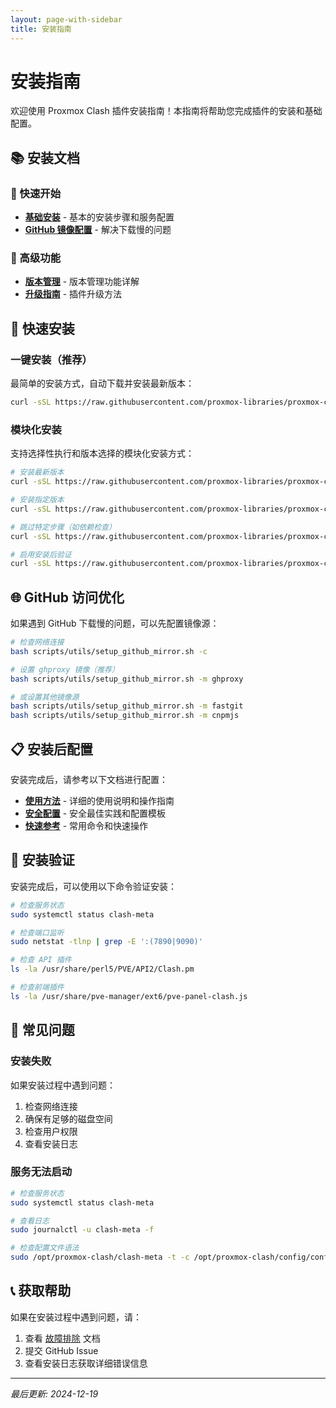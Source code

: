 ```yaml
---
layout: page-with-sidebar
title: 安装指南
---
```


# 安装指南

欢迎使用 Proxmox Clash 插件安装指南！本指南将帮助您完成插件的安装和基础配置。

## 📚 安装文档

### 🚀 快速开始
- **[基础安装](service.md)** - 基本的安装步骤和服务配置
- **[GitHub 镜像配置](github-mirror.md)** - 解决下载慢的问题

### 🔧 高级功能
- **[版本管理](version-management.md)** - 版本管理功能详解
- **[升级指南](upgrade.md)** - 插件升级方法

## 🚀 快速安装

### 一键安装（推荐）

最简单的安装方式，自动下载并安装最新版本：

```bash
curl -sSL https://raw.githubusercontent.com/proxmox-libraries/proxmox-clash-plugin/main/install.sh | sudo bash
```

### 模块化安装

支持选择性执行和版本选择的模块化安装方式：

```bash
# 安装最新版本
curl -sSL https://raw.githubusercontent.com/proxmox-libraries/proxmox-clash-plugin/main/scripts/install/install.sh | sudo bash

# 安装指定版本
curl -sSL https://raw.githubusercontent.com/proxmox-libraries/proxmox-clash-plugin/main/scripts/install/install.sh | sudo bash -s -- v1.1.0

# 跳过特定步骤（如依赖检查）
curl -sSL https://raw.githubusercontent.com/proxmox-libraries/proxmox-clash-plugin/main/scripts/install/install.sh | sudo bash -s -- --skip dependencies,download

# 启用安装后验证
curl -sSL https://raw.githubusercontent.com/proxmox-libraries/proxmox-clash-plugin/main/scripts/install/install.sh | sudo bash -s -- --verify
```

## 🌐 GitHub 访问优化

如果遇到 GitHub 下载慢的问题，可以先配置镜像源：

```bash
# 检查网络连接
bash scripts/utils/setup_github_mirror.sh -c

# 设置 ghproxy 镜像（推荐）
bash scripts/utils/setup_github_mirror.sh -m ghproxy

# 或设置其他镜像源
bash scripts/utils/setup_github_mirror.sh -m fastgit
bash scripts/utils/setup_github_mirror.sh -m cnpmjs
```

## 📋 安装后配置

安装完成后，请参考以下文档进行配置：

- **[使用方法](../usage.md)** - 详细的使用说明和操作指南
- **[安全配置](../security.md)** - 安全最佳实践和配置模板
- **[快速参考](../quick-reference.md)** - 常用命令和快速操作

## 🔧 安装验证

安装完成后，可以使用以下命令验证安装：

```bash
# 检查服务状态
sudo systemctl status clash-meta

# 检查端口监听
sudo netstat -tlnp | grep -E ':(7890|9090)'

# 检查 API 插件
ls -la /usr/share/perl5/PVE/API2/Clash.pm

# 检查前端插件
ls -la /usr/share/pve-manager/ext6/pve-panel-clash.js
```

## 🚨 常见问题

### 安装失败

如果安装过程中遇到问题：

1. 检查网络连接
2. 确保有足够的磁盘空间
3. 检查用户权限
4. 查看安装日志

### 服务无法启动

```bash
# 检查服务状态
sudo systemctl status clash-meta

# 查看日志
sudo journalctl -u clash-meta -f

# 检查配置文件语法
sudo /opt/proxmox-clash/clash-meta -t -c /opt/proxmox-clash/config/config.yaml
```

## 📞 获取帮助

如果在安装过程中遇到问题，请：

1. 查看 [故障排除](../troubleshooting/) 文档
2. 提交 GitHub Issue
3. 查看安装日志获取详细错误信息

---

*最后更新: 2024-12-19*
